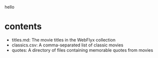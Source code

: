 hello
# contents

- titles.md: The movie titles in the WebFlyx collection
- classics.csv: A comma-separated list of classic movies
- quotes: A directory of files containing memorable quotes from movies
